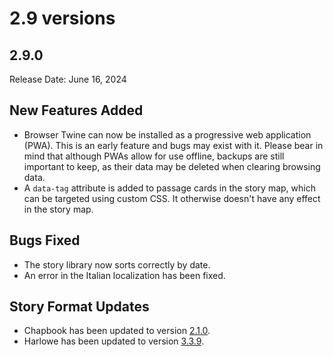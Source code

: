 # 2.9 versions

## 2.9.0

Release Date: June 16, 2024

## New Features Added

- Browser Twine can now be installed as a progressive web application (PWA).
  This is an early feature and bugs may exist with it. Please bear in mind that
  although PWAs allow for use offline, backups are still important to keep, as
  their data may be deleted when clearing browsing data.
- A `data-tag` attribute is added to passage cards in the story map, which can
  be targeted using custom CSS. It otherwise doesn't have any effect in the
  story map.

## Bugs Fixed

- The story library now sorts correctly by date.
- An error in the Italian localization has been fixed.


## Story Format Updates

- Chapbook has been updated to version
  [2.1.0](https://klembot.github.io/chapbook/guide/references/version-history.html#210-16-june-2024).
- Harlowe has been updated to version
  [3.3.9](https://twine2.neocities.org/#changes_3.3.8-changes-(jan-03,-2024)).
